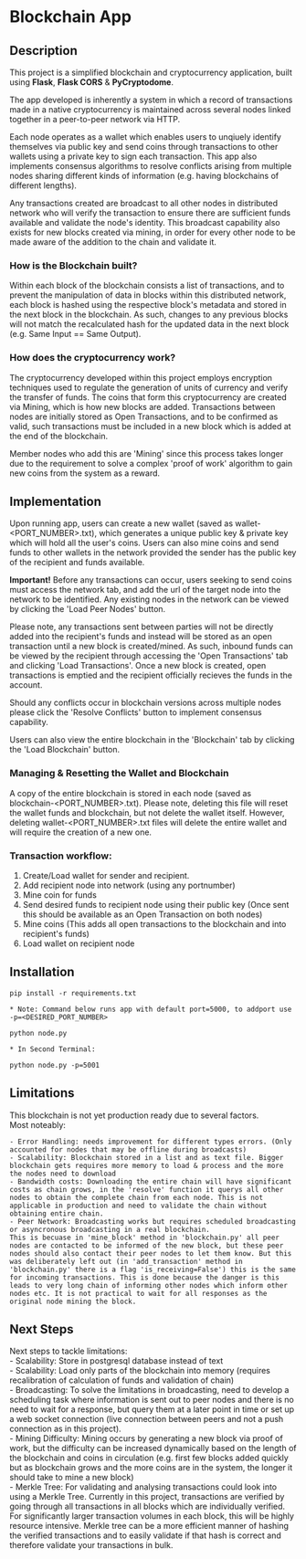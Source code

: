 # Blockchain App


## Description
This project is a simplified blockchain and cryptocurrency application, built using **Flask**, **Flask CORS** & **PyCryptodome**.  

 The app developed is inherently a system in which a record of transactions made in a native cryptocurrency is maintained across several nodes linked together in a peer-to-peer network via HTTP. 
 
 Each node operates as a wallet which enables users to unqiuely identify themselves via public key and send coins through transactions to other wallets using a private key to sign each transaction. This app also implements consensus algorithms to resolve conflicts arising from multiple nodes sharing different kinds of information (e.g. having blockchains of different lengths).  
 
 Any transactions created are broadcast to all other nodes in distributed network who will verify the transaction to ensure there are sufficient funds available and validate the node's identity. This broadcast capability also exists for new blocks created via mining, in order for every other node to be made aware of the addition to the chain and validate it.

### How is the Blockchain built?
 Within each block of the blockchain consists a list of transactions, and to prevent the manipulation of data in blocks within this distributed network, each block is hashed using the respective block's metadata and stored in the next block in the blockchain. As such, changes to any previous blocks will not match the recalculated hash for the updated data in the next block (e.g. Same Input == Same Output).

### How does the cryptocurrency work?
 The cryptocurrency developed within this project employs encryption techniques used to regulate the generation of units of currency and verify the transfer of funds. The coins that form this cryptocurrency are created via Mining, which is how new blocks are added. Transactions between nodes are initially stored as Open Transactions, and to be confirmed as valid, such transactions must be included in a new block which is added at the end of the blockchain. 
 
 Member nodes who add this are 'Mining' since this process takes longer due to the requirement to solve a complex 'proof of work' algorithm to gain new coins from the system as a reward.



## Implementation
Upon running app, users can create a new wallet (saved as wallet-<PORT_NUMBER>.txt), which generates a unique public key & private key which will hold all the user's coins. Users can also mine coins and send funds to other wallets in the network provided the sender has the public key of the recipient and funds available.

**Important!** Before any transactions can occur, users seeking to send coins must access the network tab, and add the url of the target node into the network to be identified. Any existing nodes in the network can be viewed by clicking the 'Load Peer Nodes' button.

Please note, any transactions sent between parties will not be directly added into the recipient's funds and instead will be stored as an open transaction until a new block is created/mined. As such, inbound funds can be viewed by the recipient through accessing the 'Open Transactions' tab and clicking 'Load Transactions'. Once a new block is created, open transactions is emptied and the recipient officially recieves the funds in the account.

Should any conflicts occur in blockchain versions across multiple nodes please click the 'Resolve Conflicts' button to implement consensus capability.

Users can also view the entire blockchain in the 'Blockchain' tab by clicking the 'Load Blockchain' button.

### Managing & Resetting the Wallet and Blockchain

A copy of the entire blockchain is stored in each node (saved as blockchain-<PORT_NUMBER>.txt). Please note, deleting this file will reset the wallet funds and blockchain, but not delete the wallet itself. However, deleting wallet-<PORT_NUMBER>.txt files will delete the entire wallet and will require the creation of a new one.

### Transaction workflow:

1. Create/Load wallet for sender and recipient.
2. Add recipient node into network (using any portnumber)
3. Mine coin for funds
4. Send desired funds to recipient node using their public key (Once sent this should be available as an Open Transaction on both nodes)
5. Mine coins (This adds all open transactions to the blockchain and into recipient's funds)
6. Load wallet on recipient node


## Installation

```
pip install -r requirements.txt

* Note: Command below runs app with default port=5000, to addport use -p=<DESIRED_PORT_NUMBER>

python node.py

* In Second Terminal:

python node.py -p=5001

```


## Limitations
This blockchain is not yet production ready due to several factors.  
Most noteably:

    - Error Handling: needs improvement for different types errors. (Only accounted for nodes that may be offline during broadcasts)  
    - Scalability: Blockchain stored in a list and as text file. Bigger blockchain gets requires more memory to load & process and the more the nodes need to download  
    - Bandwidth costs: Downloading the entire chain will have significant costs as chain grows, in the 'resolve' function it querys all other nodes to obtain the complete chain from each node. This is not applicable in production and need to validate the chain without obtaining entire chain.  
    - Peer Network: Broadcasting works but requires scheduled broadcasting or asyncronous broadcasting in a real blockchain. 
    This is becuase in 'mine_block' method in 'blockchain.py' all peer nodes are contacted to be informed of the new block, but these peer nodes should also contact their peer nodes to let them know. But this was deliberately left out (in 'add_transaction' method in 'blockchain.py' there is a flag 'is_receiving=False') this is the same for incoming transactions. This is done because the danger is this leads to very long chain of informing other nodes which inform other nodes etc. It is not practical to wait for all responses as the original node mining the block.  


## Next Steps
Next steps to tackle limitations:  
    - Scalability: Store in postgresql database instead of text  
    - Scalability: Load only parts of the blockchain into memory (requires recalibration of calculation of funds and validation of chain)  
    - Broadcasting: To solve the limitations in broadcasting, need to develop a scheduling task where information is sent out to peer nodes and there is no need to wait for a response, but query them at a later point in time or set up a web socket connection (live connection between peers and not a push connection as in this project).  
    - Mining Difficulty: Mining occurs by generating a new block via proof of work, but the difficulty can be increased dynamically based on the length of the blockchain and coins in circulation (e.g. first few blocks added quickly but as blockchain grows and the more coins are in the system, the longer it should take to mine a new block)   
    - Merkle Tree: For validating and analysing transactions could look into using a Merkle Tree. Currently in this project, transactions are verified by going through all transactions in all blocks which are individually verified. For significantly larger transaction volumes in each block, this will be highly resource intensive. Merkle tree can be a more efficient manner of hashing the verified transactions and to easily validate if that hash is correct and therefore validate your transactions in bulk.  



